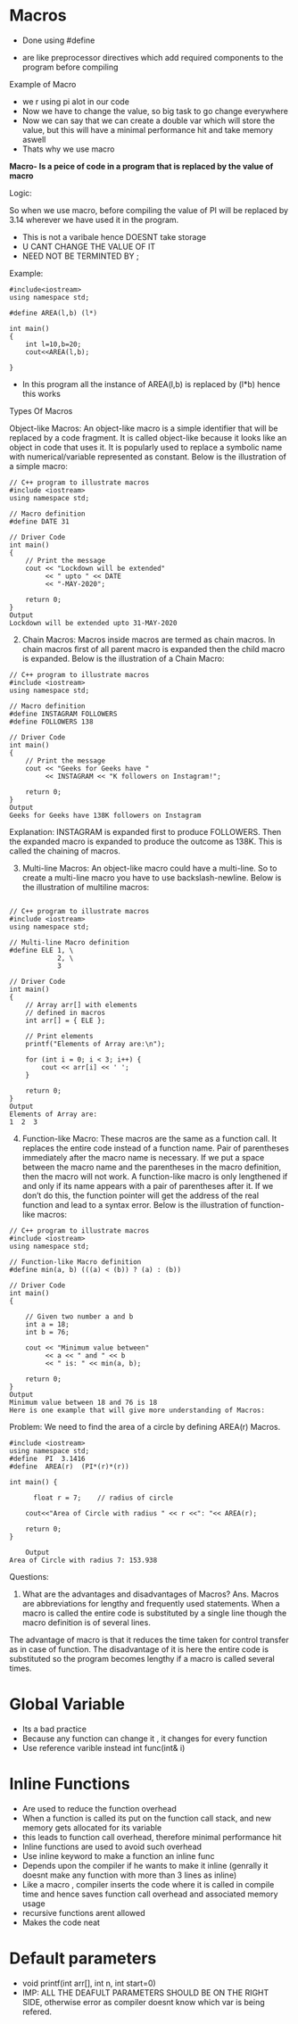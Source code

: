 # Macros

- Done using #define

- are like preprocessor directives which add required components to the program before compiling


Example of Macro
- we r using pi alot in our code
- Now we have to change the value, so big task to go change everywhere
- Now we can say that we can create a double var which will store the value, but this will have a minimal performance hit and take memory aswell
- Thats why we use macro


**Macro- Is a peice of code in a program that is replaced by the value of macro**



Logic:


So when we use macro, before compiling the value of PI will be replaced by 3.14 wherever we have used it in the program.




- This is not a varibale hence DOESNT take storage 
- U CANT CHANGE THE VALUE OF IT
- NEED NOT BE TERMINTED BY ;


Example:


```
#include<iostream>
using namespace std;

#define AREA(l,b) (l*)

int main()
{
    int l=10,b=20;
    cout<<AREA(l,b);

}
```
- In this program all the instance of AREA(l,b) is replaced by (l*b) hence this works






Types Of Macros 



Object-like Macros: An object-like macro is a simple identifier that will be replaced by a code fragment. It is called object-like because it looks like an object in code that uses it. It is popularly used to replace a symbolic name with numerical/variable represented as constant.
Below is the illustration of a simple macro:
```
// C++ program to illustrate macros
#include <iostream>
using namespace std;
 
// Macro definition
#define DATE 31
 
// Driver Code
int main()
{
    // Print the message
    cout << "Lockdown will be extended"
         << " upto " << DATE
         << "-MAY-2020";
 
    return 0;
}
Output
Lockdown will be extended upto 31-MAY-2020

```


2. Chain Macros: Macros inside macros are termed as chain macros. In chain macros first of all parent macro is expanded then the child macro is expanded. 
Below is the illustration of a Chain Macro:

```
// C++ program to illustrate macros
#include <iostream>
using namespace std;
 
// Macro definition
#define INSTAGRAM FOLLOWERS
#define FOLLOWERS 138
 
// Driver Code
int main()
{
    // Print the message
    cout << "Geeks for Geeks have "
         << INSTAGRAM << "K followers on Instagram!";
 
    return 0;
}
Output
Geeks for Geeks have 138K followers on Instagram
```
Explanation: 
INSTAGRAM is expanded first to produce FOLLOWERS. Then the expanded macro is expanded to produce the outcome as 138K. This is called the chaining of macros.





   3. Multi-line Macros: An object-like macro could have a multi-line. So to create a multi-line macro you have to use backslash-newline. 
Below is the illustration of multiline macros:
```

// C++ program to illustrate macros
#include <iostream>
using namespace std;
 
// Multi-line Macro definition
#define ELE 1, \
            2, \
            3
 
// Driver Code
int main()
{
    // Array arr[] with elements
    // defined in macros
    int arr[] = { ELE };
 
    // Print elements
    printf("Elements of Array are:\n");
 
    for (int i = 0; i < 3; i++) {
        cout << arr[i] << ' ';
    }
 
    return 0;
}
Output
Elements of Array are:
1  2  3  
```



   4. Function-like Macro: These macros are the same as a function call. It replaces the entire code instead of a function name. Pair of parentheses immediately after the macro name is necessary. If we put a space between the macro name and the parentheses in the macro definition, then the macro will not work. 
A function-like macro is only lengthened if and only if its name appears with a pair of parentheses after it. If we don’t do this, the function pointer will get the address of the real function and lead to a syntax error.
Below is the illustration of function-like macros:

```
// C++ program to illustrate macros
#include <iostream>
using namespace std;
 
// Function-like Macro definition
#define min(a, b) (((a) < (b)) ? (a) : (b))
 
// Driver Code
int main()
{
 
    // Given two number a and b
    int a = 18;
    int b = 76;
 
    cout << "Minimum value between"
         << a << " and " << b
         << " is: " << min(a, b);
 
    return 0;
}
Output
Minimum value between 18 and 76 is 18
Here is one example that will give more understanding of Macros:
```

Problem: We need to find the area of a circle by defining AREA(r) Macros. 

```
#include <iostream>
using namespace std;
#define  PI  3.1416
#define  AREA(r)  (PI*(r)*(r))
 
int main() {
     
      float r = 7;    // radius of circle
       
    cout<<"Area of Circle with radius " << r <<": "<< AREA(r);
   
    return 0;
}
 
    Output
Area of Circle with radius 7: 153.938
```



Questions:
1. What are the advantages and disadvantages of Macros?
Ans. Macros are abbreviations for lengthy and frequently used statements. When a macro is called the entire code is substituted by a single line though the macro definition is of several lines.




The advantage of macro is that it reduces the time taken for control transfer as in case of function.
The disadvantage of it is here the entire code is substituted so the program becomes lengthy if a macro is called several times. 



# Global Variable


- Its a bad practice
- Because any function can change it , it changes for every function
- Use reference varible instead int func(int& i)


# Inline Functions


- Are used to reduce the function overhead
- When a function is called its put on the function call stack, and new memory gets allocated for its variable
- this leads to function call overhead, therefore minimal performance hit
- Inline functions are used to avoid such overhead
- Use inline keyword to make a function an inline func
- Depends upon the compiler if he wants to make it inline (genrally it doesnt make any function with more than 3 lines as inline)
- Like a macro , compiler inserts the code where it is called in compile time and hence saves function call overhead and associated memory usage
- recursive functions arent allowed 
- Makes the code neat


# Default parameters

- void printf(int arr[], int n, int start=0)
- IMP: ALL THE DEAFULT PARAMETERS SHOULD BE ON THE RIGHT SIDE, otherwise error as compiler doesnt know which var is being refered.